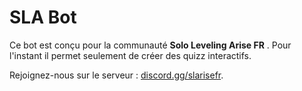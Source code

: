 # SLA Bot

Ce bot est conçu pour la communauté  **Solo Leveling Arise FR** . Pour l'instant il permet seulement de créer des quizz interactifs.

Rejoignez-nous sur le serveur : [discord.gg/slarisefr](https://discord.gg/slarisefr).
